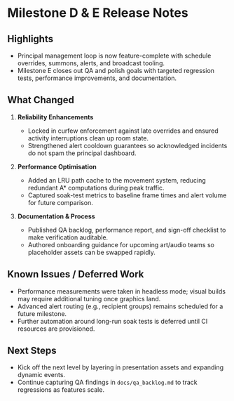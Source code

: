 # Milestone D & E Release Notes

## Highlights
- Principal management loop is now feature-complete with schedule overrides, summons, alerts, and broadcast tooling.
- Milestone E closes out QA and polish goals with targeted regression tests, performance improvements, and documentation.

## What Changed
1. **Reliability Enhancements**
   - Locked in curfew enforcement against late overrides and ensured activity interruptions clean up room state.
   - Strengthened alert cooldown guarantees so acknowledged incidents do not spam the principal dashboard.

2. **Performance Optimisation**
   - Added an LRU path cache to the movement system, reducing redundant A* computations during peak traffic.
   - Captured soak-test metrics to baseline frame times and alert volume for future comparison.

3. **Documentation & Process**
   - Published QA backlog, performance report, and sign-off checklist to make verification auditable.
   - Authored onboarding guidance for upcoming art/audio teams so placeholder assets can be swapped rapidly.

## Known Issues / Deferred Work
- Performance measurements were taken in headless mode; visual builds may require additional tuning once graphics land.
- Advanced alert routing (e.g., recipient groups) remains scheduled for a future milestone.
- Further automation around long-run soak tests is deferred until CI resources are provisioned.

## Next Steps
- Kick off the next level by layering in presentation assets and expanding dynamic events.
- Continue capturing QA findings in `docs/qa_backlog.md` to track regressions as features scale.
